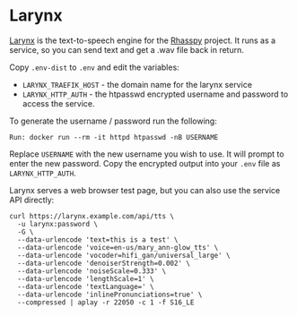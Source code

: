 # Larynx

[Larynx](https://github.com/rhasspy/larynx) is the text-to-speech engine for the
[Rhasspy](https://rhasspy.readthedocs.io/en/latest/) project. It runs as a
service, so you can send text and get a .wav file back in return.

Copy `.env-dist` to `.env` and edit the variables:

 * `LARYNX_TRAEFIK_HOST` - the domain name for the larynx service
 * `LARYNX_HTTP_AUTH` - the htpasswd encrypted username and password to access the service.

To generate the username / password run the following:

```
Run: docker run --rm -it httpd htpasswd -nB USERNAME
```

Replace `USERNAME` with the new username you wish to use. It will prompt to
enter the new password. Copy the encrypted output into your `.env` file as
`LARYNX_HTTP_AUTH`.


Larynx serves a web browser test page, but you can also use the service API
directly:

```
curl https://larynx.example.com/api/tts \
  -u larynx:password \
  -G \
  --data-urlencode 'text=this is a test' \
  --data-urlencode 'voice=en-us/mary_ann-glow_tts' \
  --data-urlencode 'vocoder=hifi_gan/universal_large' \
  --data-urlencode 'denoiserStrength=0.002' \
  --data-urlencode 'noiseScale=0.333' \
  --data-urlencode 'lengthScale=1' \
  --data-urlencode 'textLanguage=' \
  --data-urlencode 'inlinePronunciations=true' \
  --compressed | aplay -r 22050 -c 1 -f S16_LE
```
